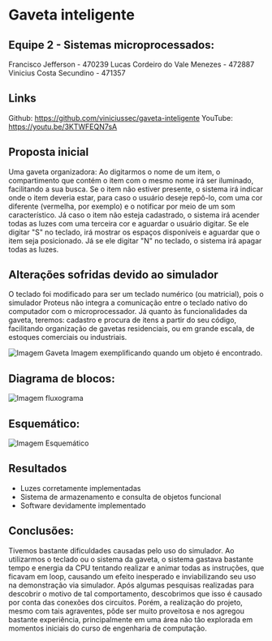 ﻿# Gaveta inteligente
## Equipe 2 - Sistemas microprocessados:
Francisco Jefferson - 470239
Lucas Cordeiro do Vale Menezes - 472887
Vinicius Costa Secundino - 471357

## Links
Github: https://github.com/viniciussec/gaveta-inteligente
YouTube: https://youtu.be/3KTWFEQN7sA

## Proposta inicial
Uma gaveta organizadora: Ao digitarmos o nome de um item, o compartimento que contém o item com o mesmo nome irá ser iluminado, facilitando a sua busca. Se o item não estiver presente, o sistema irá indicar onde o item deveria estar, para caso o usuário deseje repô-lo, com uma cor diferente (vermelha, por exemplo) e o notificar por meio de um som característico. Já caso o item não esteja cadastrado, o sistema irá acender todas as luzes com uma terceira cor e aguardar o usuário digitar. Se ele digitar "S" no teclado, irá mostrar os espaços disponíveis e aguardar que o item seja posicionado. Já se ele digitar "N" no teclado, o sistema irá apagar todas as luzes.

## Alterações sofridas devido ao simulador
O teclado foi modificado para ser um teclado numérico (ou matricial), pois o simulador Proteus não integra a comunicação entre o teclado nativo do computador com o microprocessador. Já quanto às funcionalidades da gaveta, teremos: cadastro e procura de itens a partir do seu código, facilitando organização de gavetas residenciais, ou em grande escala, de estoques comerciais ou industriais.

![Imagem Gaveta](https://imgur.com/EhtJBza.png)
Imagem exemplificando quando um objeto é encontrado.

## Diagrama de blocos:
![Imagem fluxograma](https://imgur.com/pWg01a1.png)

## Esquemático:
![Imagem Esquemático](https://imgur.com/dhvWMEH.png)

## Resultados
 - Luzes corretamente implementadas
 - Sistema de armazenamento e consulta de objetos funcional
 - Software devidamente implementado

## Conclusões:
Tivemos bastante dificuldades causadas pelo uso do simulador. Ao utilizarmos o teclado ou o sistema da gaveta, o sistema gastava bastante tempo e energia da CPU tentando realizar e animar todas as instruções, que ficavam em loop, causando um efeito inesperado e inviabilizando seu uso na demonstração via simulador. Após algumas pesquisas realizadas para descobrir o motivo de tal comportamento, descobrimos que isso é causado por conta das conexões dos circuitos. Porém, a realização do projeto, mesmo com tais agraventes, pôde ser muito proveitosa e nos agregou bastante experiência, principalmente em uma área não tão explorada em momentos iniciais do curso de engenharia de computação. 
